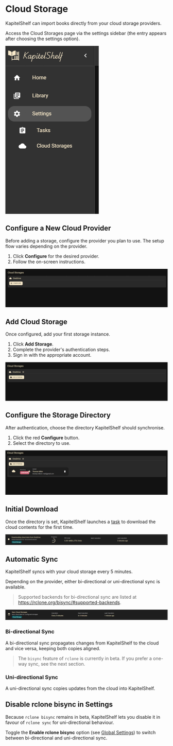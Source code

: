 # Cloud Storage

KapitelShelf can import books directly from your cloud storage providers.

Access the Cloud Storages page via the settings sidebar (the entry appears after choosing the settings option).

![Cloud Storages Sidebar Entry](../.attachments/references/tasks/tasks_sidebar_entry.png)

## Configure a New Cloud Provider

Before adding a storage, configure the provider you plan to use. The setup flow varies depending on the provider.

1. Click **Configure** for the desired provider.
2. Follow the on-screen instructions.

![Configure Cloud](../.attachments/references/cloud_storage/configure_cloud.png)

## Add Cloud Storage

Once configured, add your first storage instance.

1. Click **Add Storage**.
2. Complete the provider's authentication steps.
3. Sign in with the appropriate account.

![Add Cloud Storage](../.attachments/references/cloud_storage/add_cloud_storage.png)

## Configure the Storage Directory

After authentication, choose the directory KapitelShelf should synchronise.

1. Click the red **Configure** button.
2. Select the directory to use.

![Configure Directory](../.attachments/references/cloud_storage/configure_directory.png)

## Initial Download

Once the directory is set, KapitelShelf launches a [task](./tasks.md) to download the cloud contents for the first time.

![Initial Download Task](../.attachments/references/cloud_storage/initial_download_task.png)

## Automatic Sync

KapitelShelf syncs with your cloud storage every 5 minutes.

Depending on the provider, either bi-directional or uni-directional sync is available.

> Supported backends for bi-directional sync are listed at <https://rclone.org/bisync/#supported-backends>.

![Sync Storages Task](../.attachments/references/cloud_storage/sync_storages_task.png)

### Bi-directional Sync

A bi-directional sync propagates changes from KapitelShelf to the cloud and vice versa, keeping both copies aligned.

> The `bisync` feature of `rclone` is currently in beta. If you prefer a one-way sync, see the next section.

### Uni-directional Sync

A uni-directional sync copies updates from the cloud into KapitelShelf.

## Disable rclone bisync in Settings

Because `rclone bisync` remains in beta, KapitelShelf lets you disable it in favour of `rclone sync` for uni-directional behaviour.

Toggle the **Enable rclone bisync** option (see [Global Settings](./global-settings.md#cloud-storage)) to switch between bi-directional and uni-directional sync.
